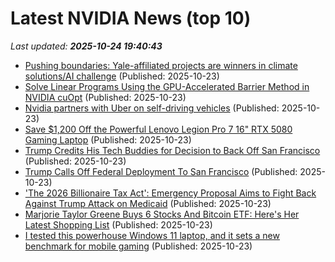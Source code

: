 # Latest NVIDIA News (top 10)
_Last updated: **2025-10-24 19:40:43**_

- [Pushing boundaries: Yale-affiliated projects are winners in climate solutions/AI challenge](https://news.yale.edu/2025/10/23/pushing-boundaries-yale-affiliated-projects-are-winners-climate-solutionsai-challenge) (Published: 2025-10-23)
- [Solve Linear Programs Using the GPU-Accelerated Barrier Method in NVIDIA cuOpt](https://developer.nvidia.com/blog/solve-linear-programs-using-the-gpu-accelerated-barrier-method-in-nvidia-cuopt/) (Published: 2025-10-23)
- [Nvidia partners with Uber on self-driving vehicles](https://biztoc.com/x/daceccb9a6982d1f) (Published: 2025-10-23)
- [Save $1,200 Off the Powerful Lenovo Legion Pro 7 16" RTX 5080 Gaming Laptop](https://www.ign.com/articles/save-1200-off-the-powerful-lenovo-legion-pro-7-16-rtx-5080-gaming-laptop) (Published: 2025-10-23)
- [Trump Credits His Tech Buddies for Decision to Back Off San Francisco](https://newrepublic.com/post/202195/trump-troops-san-francisco) (Published: 2025-10-23)
- [Trump Calls Off Federal Deployment To San Francisco](https://www.huffpost.com/entry/trump-federal-deployment-san-francisco_n_68f917cbe4b0d0ec549c85bf) (Published: 2025-10-23)
- ['The 2026 Billionaire Tax Act': Emergency Proposal Aims to Fight Back Against Trump Attack on Medicaid](https://www.commondreams.org/news/california-billionaire-tax-initiative) (Published: 2025-10-23)
- [Marjorie Taylor Greene Buys 6 Stocks And Bitcoin ETF: Here's Her Latest Shopping List](https://finance.yahoo.com/news/marjorie-taylor-greene-buys-6-183107845.html) (Published: 2025-10-23)
- [I tested this powerhouse Windows 11 laptop, and it sets a new benchmark for mobile gaming](https://www.zdnet.com/article/i-tested-this-powerhouse-windows-11-laptop-and-it-sets-a-new-benchmark-for-mobile-gaming/) (Published: 2025-10-23)
